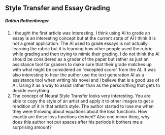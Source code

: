 ## Style Transfer and Essay Grading

##### Dalton Rothenberger



1. I thought the first article was interesting. I think using AI to grade an essay is an interesting concept but at the current state of AI I think it is not a great application. The AI used to grade essays is not actually learning the rubric but it is learning how other people used the rubric while grading and then trying to mimic their grading. I do not think the AI should be considered as a grader of the paper but rather as just an assistance tool for graders to make sure that their grade matches up with what might be considered an “excepted score” from the AI. It was also interesting to hear the author use the text generation AI as a assistance tool when writing his novel and I believe that is a good use of AI. Using it as a way to assist rather than as the person/thing that gets to decide everything.
2. The concept of Neural Style Transfer looks very interesting. You are able to copy the style of an artist and apply it to other images to get a rendition of it in that artist’s style. The author started to lose me when they were throwing about equations about the loss functions. How exactly are these loss functions derived? Also one minor thing, why does this author not put spaces after his periods it bothers me a surprising amount?
